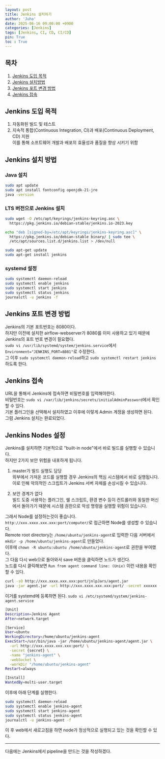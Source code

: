 ```yaml
---
layout: post
title: Jenkins 설치하기
author: 'Juho'
date: 2025-06-16 09:00:00 +0900
categories: [Jenkins]
tags: [Jenkins, CI, CD, CI/CD]
pin: True
toc : True
---
```


<style>
  th{
    font-weight: bold;
    text-align: center;
    background-color: white;
  }
  td{
    background-color: white;
  }

</style>

## 목차
1. [Jenkins 도입 목적](#jenkins-도입-목적)
2. [Jenkins 설치방법](#jenkins-설치-방법)
3. [Jenkins 포트 변경 방법](#jenkins-포트-변경-방법)
4. [Jenkins 접속](#jenkins-접속)

## Jenkins 도입 목적
1. 자동화된 빌드 및 테스트  
2. 지속적 통합(Continuous Integration, CI)과 배포(Continuous Deployment, CD) 지원  
이를 통해 소프트웨어 개발과 배포의 효율성과 품질을 향상 시키기 위함

## Jenkins 설치 방법
### Java 설치  
```bash
sudo apt update
sudo apt install fontconfig openjdk-21-jre
java -version
```

### LTS 버전으로 Jenkins 설치
```bash
sudo wget -O /etc/apt/keyrings/jenkins-keyring.asc \
  https://pkg.jenkins.io/debian-stable/jenkins.io-2023.key

echo "deb [signed-by=/etc/apt/keyrings/jenkins-keyring.asc]" \
  https://pkg.jenkins.io/debian-stable binary/ | sudo tee \
  /etc/apt/sources.list.d/jenkins.list > /dev/null

sudo apt-get update
sudo apt-get install jenkins
```

### systemd 설정
```bash
sudo systemctl daemon-reload
sudo systemctl enable jenkins
sudo systemctl start jenkins
sudo systemctl status jenkins
journalctl -u jenkins -f
```

## Jenkins 포트 변경 방법
Jenkins의 기본 포트번호는 8080이다.  
하지만 이전에 설치한 airflow-webserver가 8080를 이미 사용하고 있기 때문에 Jenkins의 포트 번호 변경이 필요했다.  
`sudo vi /usr/lib/systemd/system/jenkins.service`에서 `Environment="JENKINS_PORT=8081"`로 수정한다.  
그 이후 `sudo systemctl daemon-reload`하고 `sudo systemctl restart jenkins`하도록 한다.  

## Jenkins 접속
URL을 통해서 Jenkins에 접속하면 비밀번호를 입력해야한다.  
비밀번호는 `sudo vi /var/lib/jenkins/secrets/initialAdminPassword`에서 확인할 수 있다.  
기본 플러그인을 선택해서 설치하였고 이후에 이렇게 Admin 계정을 생성하면 된다.  
그럼 Jenkins 설치는 완료되었다.  

## Jenkins Nodes 설정  
Jenkins를 설치하면 기본적으로 "built-in node"에서 바로 빌드를 실행할 수 있습니다.  
하지만 2가지 보안 위험을 내포하게 됩니다.  
1. master가 빌드 실행도 담당  
외부에서 가져온 코드를 실행할 경우 Jenkins의 핵심 시스템에서 바로 실행됩니다.  
이로 인해 악의적인 스크립트가 Jenkins 서버 자체를 손상시킬 수 있습니다.  

2. 보안 경계가 없다  
빌드 도중 사용하는 플러그인, 쉘 스크립트, 환경 변수 등이 컨트롤러와 동일한 머신에서 돌아가기 때문에 시스템 권한으로 악성 명령을 실행할 위험이 있습니다.  
  
그래서 Node를 설정하는것이 좋습니다.
`http://xxx.xxxx.xxx.xxx:port/computer/`로 접근하면 Node를 생성할 수 있습니다.  
Remote root directory는 `/home/ubuntu/jenkins-agent`로 입력한 다음 서버에서 `mkdir -p /home/ubuntu/jenkins-agent`로 만들었다.  
이후에 `chown -R ubuntu:ubuntu /home/ubuntu/jenkins-agent`로 권한을 부여했다.  
그 다음 다시 web으로 돌아와서 save 버튼을 클릭하면 노드가 생긴다.  
노드를 다시 클릭해보면 `Run from agent command line: (Unix)` 이런 내용을 확인할 수 있다.  
```bash
curl -sO http://xxx.xxxx.xxx.xxx:port/jnlpJars/agent.jar
java -jar agent.jar -url http://xxx.xxxx.xxx.xxx:port/ -secret xxxxxx -name {node_name} -webSocket -workDir {workDir}
```

이거를 systemd에 등록하면 된다. `sudo vi /etc/systemd/system/jenkins-agent.service`
```bash
[Unit]
Description=Jenkins Agent
After=network.target

[Service]
User=ubuntu
WorkingDirectory=/home/ubuntu/jenkins-agent
ExecStart=/usr/bin/java -jar /home/ubuntu/jenkins-agent/agent.jar \
  -url http://xxx.xxxx.xxx.xxx:port/ \
  -secret {secret} \
  -name "jenkins-agent" \
  -webSocket \
  -workDir "/home/ubuntu/jenkins-agent"
Restart=always

[Install]
WantedBy=multi-user.target
```

이후에 아래 단계를 실행한다.  
```bash
sudo systemctl daemon-reload
sudo systemctl enable jenkins-agent
sudo systemctl start jenkins-agent
sudo systemctl status jenkins-agent
journalctl -u jenkins-agent -f
```

이 후 web에서 새로고침을 하면 node가 정상적으로 실행되고 있는 것을 확인할 수 있다.  

---  

다음에는 Jenkins에서 pipeline을 만드는 것을 작성하겠다.  
  